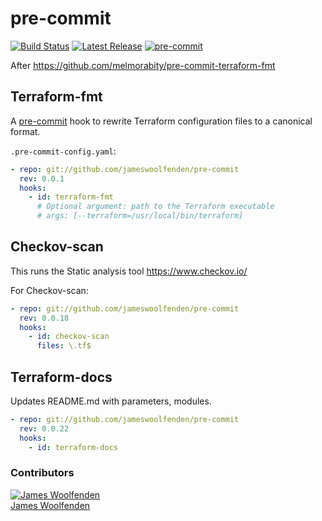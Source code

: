# pre-commit

[![Build Status](https://github.com/JamesWoolfenden/pre-commit/workflows/Verify%20and%20Bump/badge.svg?branch=master)](https://github.com/JamesWoolfenden/pre-commit) 
[![Latest Release](https://img.shields.io/github/release/JamesWoolfenden/pre-commit.svg)](https://github.com/JamesWoolfenden/pre-commit/releases/latest)
[![pre-commit](https://img.shields.io/badge/pre--commit-enabled-brightgreen?logo=pre-commit&logoColor=white)](https://github.com/pre-commit/pre-commit)

After <https://github.com/melmorabity/pre-commit-terraform-fmt>

## Terraform-fmt

A [pre-commit](https://pre-commit.com/) hook to rewrite Terraform configuration files to a canonical format.

`.pre-commit-config.yaml`:

```yaml
- repo: git://github.com/jameswoolfenden/pre-commit
  rev: 0.0.1
  hooks:
    - id: terraform-fmt
      # Optional argument: path to the Terraform executable
      # args: [--terraform=/usr/local/bin/terraform]
```

## Checkov-scan

This runs the Static analysis tool https://www.checkov.io/

For Checkov-scan:

```yaml
- repo: git://github.com/jameswoolfenden/pre-commit
  rev: 0.0.18
  hooks:
    - id: checkov-scan
      files: \.tf$
```

## Terraform-docs

Updates README.md with parameters, modules.

```yaml
- repo: git://github.com/jameswoolfenden/pre-commit
  rev: 0.0.22
  hooks:
    - id: terraform-docs
```
### Contributors

[![James Woolfenden][jameswoolfenden_avatar]][jameswoolfenden_homepage]<br/>[James Woolfenden][jameswoolfenden_homepage]

[jameswoolfenden_homepage]: https://github.com/jameswoolfenden
[jameswoolfenden_avatar]: https://github.com/jameswoolfenden.png?size=150